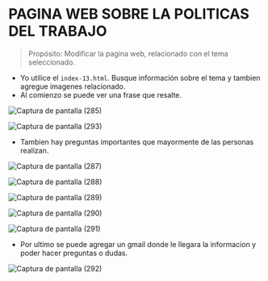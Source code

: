# PAGINA WEB SOBRE LA POLITICAS DEL TRABAJO

>Propósito: Modificar la pagina web, relacionado con el tema seleccionado.

* Yo utilice el ```index-13.html```. Busque información sobre el tema y tambien agregue imagenes relacionado.
* Al comienzo se puede ver una frase que resalte.
  
  
![Captura de pantalla (285)](https://github.com/MaricarmenCatalinaRaymundoRomero/web-main/assets/129924045/b27d8976-841f-4401-b97b-fbc8686f1c12)

![Captura de pantalla (293)](https://github.com/MaricarmenCatalinaRaymundoRomero/Politicas_de_Trabajo_16/assets/129924045/f364b1c6-348c-4836-ba94-7fb7b18893d5)

* Tambien hay preguntas importantes que mayormente de las personas realizan.
  
![Captura de pantalla (287)](https://github.com/MaricarmenCatalinaRaymundoRomero/web-main/assets/129924045/5833d81c-8b62-4ff7-8c0c-72f2cf629fc4)

![Captura de pantalla (288)](https://github.com/MaricarmenCatalinaRaymundoRomero/web-main/assets/129924045/10b4c11d-6155-4283-88c1-20b53c59d66b)

![Captura de pantalla (289)](https://github.com/MaricarmenCatalinaRaymundoRomero/web-main/assets/129924045/44ec305f-dda8-4aaf-8aeb-f2e0c7f5fb82)

![Captura de pantalla (290)](https://github.com/MaricarmenCatalinaRaymundoRomero/web-main/assets/129924045/ee495b05-6bbf-46de-bf34-3575220529fa)

![Captura de pantalla (291)](https://github.com/MaricarmenCatalinaRaymundoRomero/web-main/assets/129924045/cc6fd60a-5382-4fb9-a84a-780b232bd433)

* Por ultimo se puede agregar un gmail donde le llegara la informacion y poder hacer preguntas o dudas.

![Captura de pantalla (292)](https://github.com/MaricarmenCatalinaRaymundoRomero/web-main/assets/129924045/202dd21a-f936-4598-9fb4-49a2dbf04ed9)
